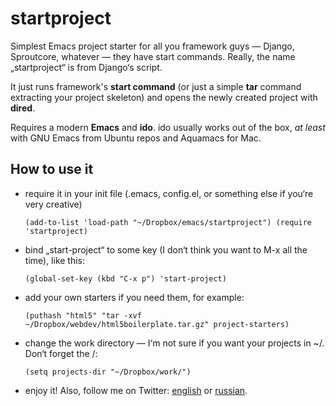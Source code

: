 # startproject #
Simplest Emacs project starter for all you framework guys — Django, Sproutcore, whatever — they have start commands. Really, the name „startproject“ is from Django‘s script.

It just runs framework's **start command** (or just a simple **tar** command extracting your project skeleton) and opens the newly created project with **dired**.

Requires a modern **Emacs** and **ido**. ido usually works out of the box, *at least* with GNU Emacs from Ubuntu repos and Aquamacs for Mac.

## How to use it ##
- require it in your init file (.emacs, config.el, or something else if you‘re very creative)

    `(add-to-list 'load-path "~/Dropbox/emacs/startproject")
    (require 'startproject)`
- bind „start-project“ to some key (I don‘t think you want to M-x all the time), like this:

    `(global-set-key (kbd "C-x p") 'start-project)`
- add your own starters if you need them, for example:

    `(puthash "html5" "tar -xvf ~/Dropbox/webdev/html5boilerplate.tar.gz" project-starters)`
- change the work directory — I‘m not sure if you want your projects in ~/. Don‘t forget the /:

    `(setq projects-dir "~/Dropbox/work/")`
- enjoy it! Also, follow me on Twitter: [english](http://twitter.com/myfreeweb_en) or [russian](http://twitter.com/myfreeweb).
